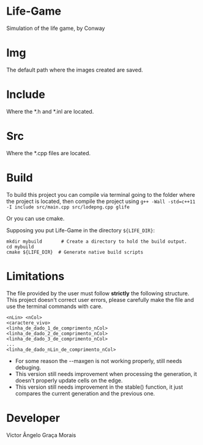 # Life-Game
Simulation of the life game, by Conway

# Img

The default path where the images created are saved.

# Include

Where the *.h and *.inl are located.

# Src

Where the *.cpp files are located.

# Build

To build this project you can compile via terminal going to the folder where the project is located, then compile the project using `g++ -Wall -std=c++11 -I include src/main.cpp src/lodepng.cpp glife`

Or you can use cmake. 

Supposing you put Life-Game in the directory `${LIFE_DIR}`:

    mkdir mybuild       # Create a directory to hold the build output.
    cd mybuild
    cmake ${LIFE_DIR}  # Generate native build scripts

# Limitations

The file provided by the user must follow **strictly** the following structure. This project doesn't correct user errors, please carefully make the file and use the terminal commands with care.

```
<nLin> <nCol>
<caractere_vivo>
<linha_de_dado_1_de_comprimento_nCol>
<linha_de_dado_2_de_comprimento_nCol>
<linha_de_dado_3_de_comprimento_nCol>
...
<linha_de_dado_nLin_de_comprimento_nCol>

```
* For some reason the --maxgen is not working properly, still needs debuging.
* This version still needs improvement when processing the generation, it doesn't properly update cells on the edge.
* This version still needs improvement in the stable() function, it just compares the current generation and the previous one.

# Developer

Victor Ângelo Graça Morais
